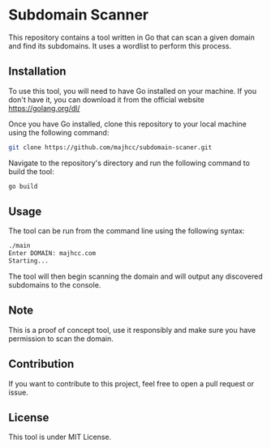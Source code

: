 # Subdomain Scanner

This repository contains a tool written in Go that can scan a given domain and find its subdomains. It uses a wordlist to perform this process.

## Installation

To use this tool, you will need to have Go installed on your machine. If you don't have it, you can download it from the official website https://golang.org/dl/

Once you have Go installed, clone this repository to your local machine using the following command:

```sh
git clone https://github.com/majhcc/subdomain-scaner.git
```
Navigate to the repository's directory and run the following command to build the tool:

```sh
go build
````

## Usage

The tool can be run from the command line using the following syntax:
```sh
./main
Enter DOMAIN: majhcc.com
Starting...
```

The tool will then begin scanning the domain and will output any discovered subdomains to the console.

## Note
This is a proof of concept tool, use it responsibly and make sure you have permission to scan the domain.

## Contribution
If you want to contribute to this project, feel free to open a pull request or issue.

## License
This tool is under MIT License.



